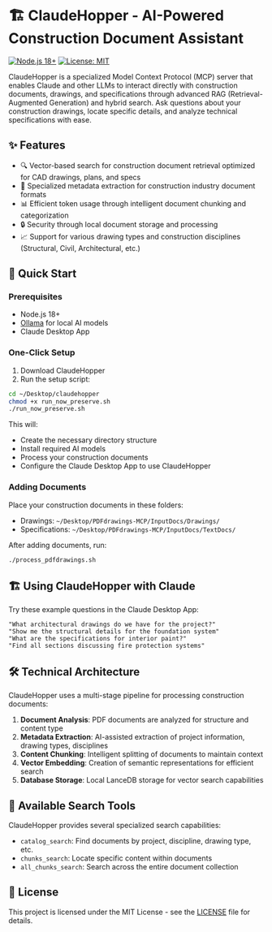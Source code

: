 # 🏗️ ClaudeHopper - AI-Powered Construction Document Assistant

[![Node.js 18+](https://img.shields.io/badge/node-18%2B-blue.svg)](https://nodejs.org/en/)
[![License: MIT](https://img.shields.io/badge/License-MIT-yellow.svg)](https://opensource.org/licenses/MIT)

ClaudeHopper is a specialized Model Context Protocol (MCP) server that enables Claude and other LLMs to interact directly with construction documents, drawings, and specifications through advanced RAG (Retrieval-Augmented Generation) and hybrid search. Ask questions about your construction drawings, locate specific details, and analyze technical specifications with ease.

## ✨ Features

- 🔍 Vector-based search for construction document retrieval optimized for CAD drawings, plans, and specs
- 🏢 Specialized metadata extraction for construction industry document formats
- 📊 Efficient token usage through intelligent document chunking and categorization
- 🔒 Security through local document storage and processing
- 📈 Support for various drawing types and construction disciplines (Structural, Civil, Architectural, etc.)

## 🚀 Quick Start

### Prerequisites

- Node.js 18+
- [Ollama](https://ollama.com/) for local AI models
- Claude Desktop App

### One-Click Setup

1. Download ClaudeHopper
2. Run the setup script:

```bash
cd ~/Desktop/claudehopper
chmod +x run_now_preserve.sh
./run_now_preserve.sh
```

This will:
- Create the necessary directory structure
- Install required AI models
- Process your construction documents
- Configure the Claude Desktop App to use ClaudeHopper

### Adding Documents

Place your construction documents in these folders:

- Drawings: `~/Desktop/PDFdrawings-MCP/InputDocs/Drawings/`
- Specifications: `~/Desktop/PDFdrawings-MCP/InputDocs/TextDocs/`

After adding documents, run:
```bash
./process_pdfdrawings.sh
```

## 🏗️ Using ClaudeHopper with Claude

Try these example questions in the Claude Desktop App:

```
"What architectural drawings do we have for the project?"
"Show me the structural details for the foundation system"
"What are the specifications for interior paint?"
"Find all sections discussing fire protection systems"
```

## 🛠️ Technical Architecture

ClaudeHopper uses a multi-stage pipeline for processing construction documents:

1. **Document Analysis**: PDF documents are analyzed for structure and content type
2. **Metadata Extraction**: AI-assisted extraction of project information, drawing types, disciplines
3. **Content Chunking**: Intelligent splitting of documents to maintain context
4. **Vector Embedding**: Creation of semantic representations for efficient search
5. **Database Storage**: Local LanceDB storage for vector search capabilities

## 📝 Available Search Tools

ClaudeHopper provides several specialized search capabilities:

- `catalog_search`: Find documents by project, discipline, drawing type, etc.
- `chunks_search`: Locate specific content within documents
- `all_chunks_search`: Search across the entire document collection

## 📜 License

This project is licensed under the MIT License - see the [LICENSE](LICENSE) file for details.
